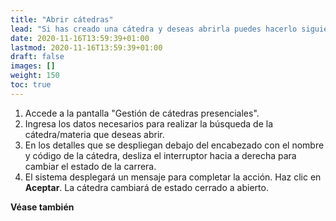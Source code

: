 ```yaml
---
title: "Abrir cátedras"
lead: "Si has creado una cátedra y deseas abrirla puedes hacerlo siguiendo estas instrucciones."
date: 2020-11-16T13:59:39+01:00
lastmod: 2020-11-16T13:59:39+01:00
draft: false
images: []
weight: 150
toc: true
---
```


1. Accede a la pantalla "Gestión de cátedras presenciales". 
1. Ingresa los datos necesarios para realizar la búsqueda de la cátedra/materia que deseas abrir.
1. En los detalles que se despliegan debajo del encabezado con el nombre y código de la cátedra, desliza el interruptor hacia a derecha para cambiar el estado de la carrera.
1. El sistema desplegará un mensaje para completar la acción. Haz clic en **Aceptar**. La cátedra cambiará de estado cerrado a abierto.

**Véase también**

<!-- {{< link text="Editar cátedras" to="editar-catedras" >}} -->
<br/>
<!-- {{< link text="Buscar cátedras" to="buscar-catedras" >}} -->
